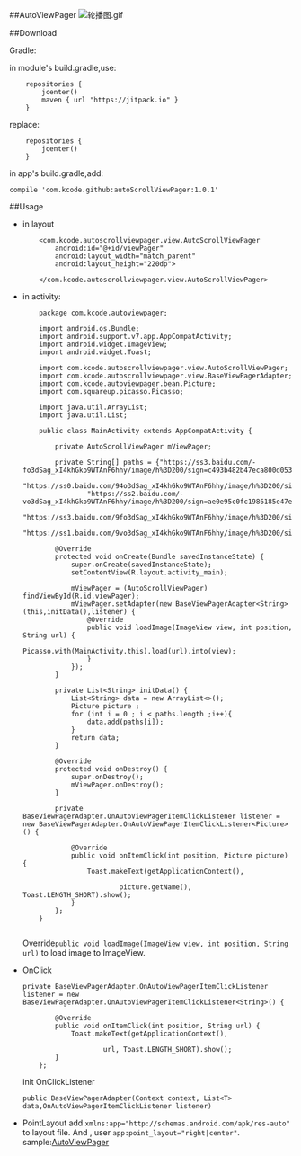 ##AutoViewPager
![轮播图.gif](http://upload-images.jianshu.io/upload_images/1715403-cbf7c309b85e2770.gif?imageMogr2/auto-orient/strip)

##Download

Gradle:

in module's build.gradle,use:

```
    repositories {
        jcenter()
        maven { url "https://jitpack.io" }
    }
```

replace:

```
    repositories {
        jcenter()
    }
```

in app's build.gradle,add:

```
compile 'com.kcode.github:autoScrollViewPager:1.0.1'
```

##Usage
* in layout

    ```
        <com.kcode.autoscrollviewpager.view.AutoScrollViewPager
            android:id="@+id/viewPager"
            android:layout_width="match_parent"
            android:layout_height="220dp">
            
        </com.kcode.autoscrollviewpager.view.AutoScrollViewPager>
    ```


* in activity:
    
    ```
        package com.kcode.autoviewpager;
        
        import android.os.Bundle;
        import android.support.v7.app.AppCompatActivity;
        import android.widget.ImageView;
        import android.widget.Toast;
        
        import com.kcode.autoscrollviewpager.view.AutoScrollViewPager;
        import com.kcode.autoscrollviewpager.view.BaseViewPagerAdapter;
        import com.kcode.autoviewpager.bean.Picture;
        import com.squareup.picasso.Picasso;
        
        import java.util.ArrayList;
        import java.util.List;
        
        public class MainActivity extends AppCompatActivity {
        
            private AutoScrollViewPager mViewPager;
        
            private String[] paths = {"https://ss3.baidu.com/-fo3dSag_xI4khGko9WTAnF6hhy/image/h%3D200/sign=c493b482b47eca800d053ee7a1229712/8cb1cb1349540923abd671df9658d109b2de49d7.jpg",
                    "https://ss0.baidu.com/94o3dSag_xI4khGko9WTAnF6hhy/image/h%3D200/sign=45fbfa5555da81cb51e684cd6267d0a4/2f738bd4b31c8701491ea047237f9e2f0608ffe3.jpg",
                    "https://ss2.baidu.com/-vo3dSag_xI4khGko9WTAnF6hhy/image/h%3D200/sign=ae0e95c0fc1986185e47e8847aec2e69/0b46f21fbe096b63eb314ef108338744ebf8ac62.jpg",
                    "https://ss3.baidu.com/9fo3dSag_xI4khGko9WTAnF6hhy/image/h%3D200/sign=1fad2b46952397ddc9799f046983b216/dc54564e9258d109c94bbb13d558ccbf6d814de2.jpg",
                    "https://ss1.baidu.com/9vo3dSag_xI4khGko9WTAnF6hhy/image/h%3D200/sign=ff0999f6d4160924c325a51be406359b/86d6277f9e2f070861ccd4a0ed24b899a801f241.jpg"};
        
            @Override
            protected void onCreate(Bundle savedInstanceState) {
                super.onCreate(savedInstanceState);
                setContentView(R.layout.activity_main);
        
                mViewPager = (AutoScrollViewPager) findViewById(R.id.viewPager);
                mViewPager.setAdapter(new BaseViewPagerAdapter<String>(this,initData(),listener) {
                    @Override
                    public void loadImage(ImageView view, int position, String url) {
                        Picasso.with(MainActivity.this).load(url).into(view);
                    }
                });
            }
        
            private List<String> initData() {
                List<String> data = new ArrayList<>();
                Picture picture ;
                for (int i = 0 ; i < paths.length ;i++){
                    data.add(paths[i]);
                }
                return data;
            }
        
            @Override
            protected void onDestroy() {
                super.onDestroy();
                mViewPager.onDestroy();
            }
        
            private BaseViewPagerAdapter.OnAutoViewPagerItemClickListener listener = new BaseViewPagerAdapter.OnAutoViewPagerItemClickListener<Picture>() {
        
                @Override
                public void onItemClick(int position, Picture picture) {
                    Toast.makeText(getApplicationContext(),
        
                            picture.getName(), Toast.LENGTH_SHORT).show();
                }
            };
        }
    
    
    ```


    Override```public void loadImage(ImageView view, int position, String url)``` to load image to ImageView.


* OnClick

    
    ```
    private BaseViewPagerAdapter.OnAutoViewPagerItemClickListener listener = new BaseViewPagerAdapter.OnAutoViewPagerItemClickListener<String>() {
    
            @Override
            public void onItemClick(int position, String url) {
                Toast.makeText(getApplicationContext(),
    
                        url, Toast.LENGTH_SHORT).show();
            }
        };
    ```

    init OnClickListener

    ```
    public BaseViewPagerAdapter(Context context, List<T> data,OnAutoViewPagerItemClickListener listener)
    
    ```

* PointLayout
    add ```xmlns:app="http://schemas.android.com/apk/res-auto"``` to layout file. And ,
     user ```app:point_layout="right|center"```.
sample:[AutoViewPager](https://github.com/fccaikai/AutoScrollViewPager/tree/master/app)


